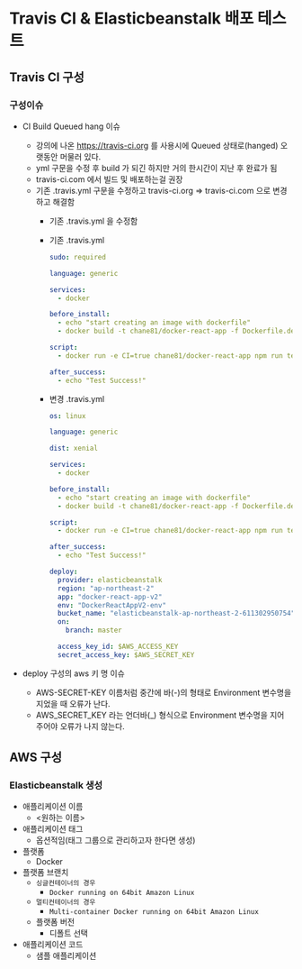 # Travis CI & Elasticbeanstalk 배포 테스트

## Travis CI 구성

### 구성이슈

- CI Build Queued hang 이슈
  - 강의에 나온 <https://travis-ci.org> 를 사용시에 Queued 상태로(hanged) 오랫동안 머물러 있다.
  - yml 구문을 수정 후 build 가 되긴 하지만 거의 한시간이 지난 후 완료가 됨
  - travis-ci.com 에서 빌드 및 배포하는걸 권장
  - 기존 .travis.yml 구문을 수정하고 travis-ci.org => travis-ci.com 으로 변경하고 해결함
    - 기존 .travis.yml 을 수정함
    - 기존 .travis.yml

      ```yml
      sudo: required

      language: generic

      services:
        - docker

      before_install:
        - echo "start creating an image with dockerfile"
        - docker build -t chane81/docker-react-app -f Dockerfile.dev .

      script:
        - docker run -e CI=true chane81/docker-react-app npm run test -- --coverage

      after_success:
        - echo "Test Success!"
      ```

    - 변경 .travis.yml

      ```yml
      os: linux

      language: generic

      dist: xenial

      services:
        - docker

      before_install:
        - echo "start creating an image with dockerfile"
        - docker build -t chane81/docker-react-app -f Dockerfile.dev .

      script:
        - docker run -e CI=true chane81/docker-react-app npm run test -- --coverage

      after_success:
        - echo "Test Success!"

      deploy:
        provider: elasticbeanstalk
        region: "ap-northeast-2"
        app: "docker-react-app-v2"
        env: "DockerReactAppV2-env"
        bucket_name: "elasticbeanstalk-ap-northeast-2-611302950754"
        on:
          branch: master

        access_key_id: $AWS_ACCESS_KEY
        secret_access_key: $AWS_SECRET_KEY
      ```

- deploy 구성의 aws 키 명 이슈
  - AWS-SECRET-KEY 이름처럼 중간에 바(-)의 형태로 Environment 변수명을 지었을 때 오류가 난다.
  - AWS_SECRET_KEY 라는 언더바(_) 형식으로 Environment 변수명을 지어 주어야 오류가 나지 않는다.

## AWS 구성

### Elasticbeanstalk 생성

- 애플리케이션 이름
  - <원하는 이름>
- 애플리케이션 태그
  - 옵션적임(태그 그룹으로 관리하고자 한다면 생성)
- 플랫폼
  - Docker
- 플랫폼 브랜치
  - `싱글컨테이너의 경우`
    - `Docker running on 64bit Amazon Linux`
  - `멀티컨테이너의 경우`
    - `Multi-container Docker running on 64bit Amazon Linux`
  - 플랫폼 버전
    - 디폴트 선택
- 애플리케이션 코드
  - 샘플 애플리케이션
